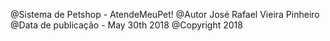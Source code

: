@Sistema de Petshop  - AtendeMeuPet!
@Autor José Rafael Vieira Pinheiro
@Data de publicação - May 30th 2018
@Copyright 2018